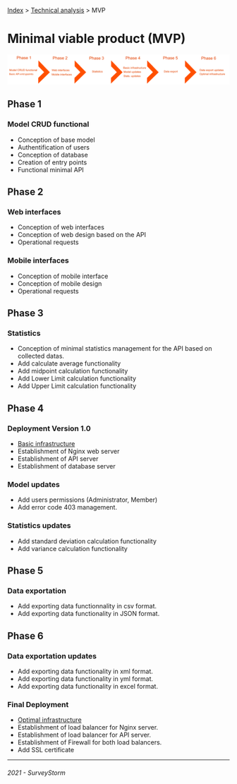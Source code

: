 [Index](../../../README.md) > [Technical analysis](README.md) > MVP

# Minimal viable product (MVP)

![Workflow](../../images/workflow.png)

## Phase 1

### Model CRUD functional

- Conception of base model
- Authentification of users
- Conception of database
- Creation of entry points
- Functional minimal API

## Phase 2

### Web interfaces

- Conception of web interfaces
- Conception of web design based on the API
- Operational requests

### Mobile interfaces

- Conception of mobile interface
- Conception of mobile design
- Operational requests

## Phase 3

### Statistics

- Conception of minimal statistics management for the API based on collected datas.
- Add calculate average functionality
- Add midpoint calculation functionality
- Add Lower Limit calculation functionality
- Add Upper Limit calculation functionality

## Phase 4

### Deployment Version 1.0

- [Basic infrastructure](../project/infrastructure.md)
- Establishment of Nginx web server
- Establishment of API server
- Establishment of database server

### Model updates

- Add users permissions (Administrator, Member)
- Add error code 403 management.

### Statistics updates

- Add standard deviation calculation functionality
- Add variance calculation functionality

## Phase 5

### Data exportation

- Add exporting data functionnality in csv format.
- Add exporting data functionality in JSON format.

## Phase 6

### Data exportation updates

- Add exporting data functionality in xml format.
- Add exporting data functionality in yml format.
- Add exporting data functionality in excel format.


### Final Deployment

- [Optimal infrastructure](../project/infrastructure.md)
- Establishment of load balancer for Nginx server.
- Establishment of load balancer for API server.
- Establishment of Firewall for both load balancers.
- Add SSL certificate

---
###### 2021 - SurveyStorm
